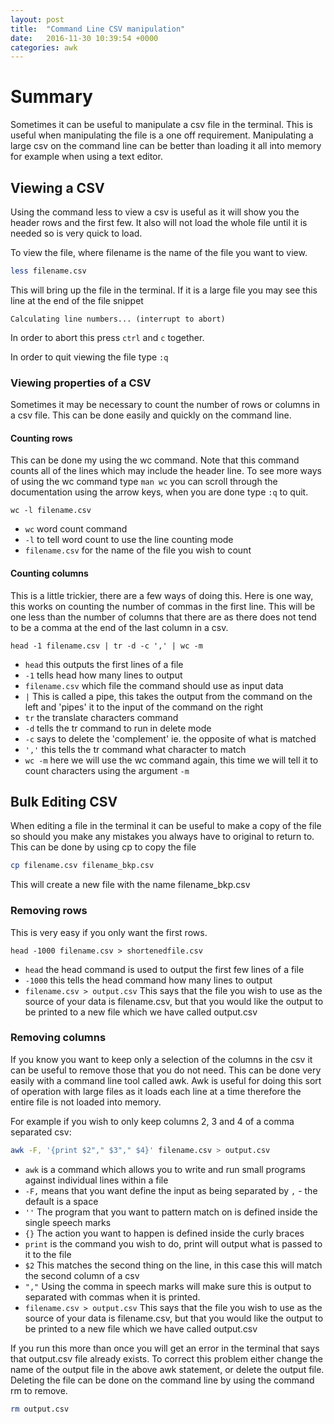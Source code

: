 ```yaml
---
layout: post
title:  "Command Line CSV manipulation"
date:   2016-11-30 10:39:54 +0000
categories: awk
---
```

# Summary

Sometimes it can be useful to manipulate a csv file in the terminal.  This is useful when manipulating the file is a one off requirement.  Manipulating a large csv on the command line can be better than loading it all into memory for example when using a text editor.

## Viewing a CSV
Using the command less to view a csv is useful as it will show you the header rows and the first few.  It also will not load the whole file until it is needed so is very quick to load.

To view the file, where filename is the name of the file you want to view.

```bash
less filename.csv
```

This will bring up the file in the terminal.  If it is a large file you may see this line at the end of the file snippet

```
Calculating line numbers... (interrupt to abort)
```

In order to abort this press ```ctrl``` and ```c``` together.

In order to quit viewing the file type ```:q```

### Viewing properties of a CSV
Sometimes it may be necessary to count the number of rows or columns in a csv file.  This can be done easily and quickly on the command line.

#### Counting rows
This can be done my using the wc command.  Note that this command counts all of the lines which may include the header line.  To see more ways of using the wc command type ```man wc``` you can scroll through the documentation using the arrow keys, when you are done type ```:q``` to quit.

```
wc -l filename.csv
```

* ```wc``` word count command
* ```-l``` to tell word count to use the line counting mode
* ```filename.csv``` for the name of the file you wish to count

#### Counting columns
This is a little trickier, there are a few ways of doing this.  Here is one way, this works on counting the number of commas in the first line.  This will be one less than the number of columns that there are as there does not tend to be a comma at the end of the last column in a csv.

```head -1 filename.csv | tr -d -c ',' | wc -m```

* ```head``` this outputs the first lines of a file
* ```-1``` tells head how many lines to output
* ```filename.csv``` which file the command should use as input data
* ```|``` This is called a pipe, this takes the output from the command on the left and 'pipes' it to the input of the command on the right
* ```tr``` the translate characters command
* ```-d``` tells the tr command to run in delete mode
* ```-c``` says to delete the 'complement' ie. the opposite of what is matched
* ```','``` this tells the tr command what character to match
* ```wc -m``` here we will use the wc command again, this time we will tell it to count characters using the argument ```-m```


## Bulk Editing CSV

When editing a file in the terminal it can be useful to make a copy of the file so should you make any mistakes you always have to original to return to.  This can be done by using cp to copy the file

```bash
cp filename.csv filename_bkp.csv
```
This will create a new file with the name filename_bkp.csv

### Removing rows
This is very easy if you only want the first rows.

```head -1000 filename.csv > shortenedfile.csv```

* ```head``` the head command is used to output the first few lines of a file
* ```-1000``` this tells the head command how many lines to output
* ```filename.csv > output.csv```  This says that the file you wish to use as the source of your data is filename.csv, but that you would like the output to be printed to a new file which we have called output.csv

### Removing columns

If you know you want to keep only a selection of the columns in the csv it can be useful to remove those that you do not need.  This can be done very easily with a command line tool called awk.  Awk is useful for doing this sort of operation with large files as it loads each line at a time therefore the entire file is not loaded into memory.

For example if you wish to only keep columns 2, 3 and 4 of a comma separated csv:

```bash
awk -F, '{print $2"," $3"," $4}' filename.csv > output.csv
```

* ```awk``` is a command which allows you to write and run small programs against individual lines within a file
* ```-F,``` means that you want define the input as being separated by ```,``` - the default is a space
* ```''```  The program that you want to pattern match on is defined inside the single speech marks
* ```{}```  The action you want to happen is defined inside the curly braces
* ```print``` is the command you wish to do, print will output what is passed to it to the file
* ```$2``` This matches the second thing on the line, in this case this will match the second column of a csv
* ```","``` Using the comma in speech marks will make sure this is output to separated with commas when it is printed.
* ```filename.csv > output.csv```  This says that the file you wish to use as the source of your data is filename.csv, but that you would like the output to be printed to a new file which we have called output.csv

If you run this more than once you will get an error in the terminal that says that output.csv file already exists.  To correct this problem either change the name of the output file in the above awk statement, or delete the output file.  Deleting the file can be done on the command line by using the command rm to remove.

```bash
rm output.csv
```

